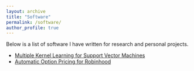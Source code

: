 ```yaml
---
layout: archive
title: "Software"
permalink: /software/
author_profile: true
---
```


Below is a list of software I have written for research and personal projects.

- [Multiple Kernel Learning for Support Vector Machines](https://github.com/jasonbohne123/Kernel_Learning)
- [Automatic Option Pricing for Robinhood](https://github.com/jasonbohne123/Option_Pricing_Robinhood)